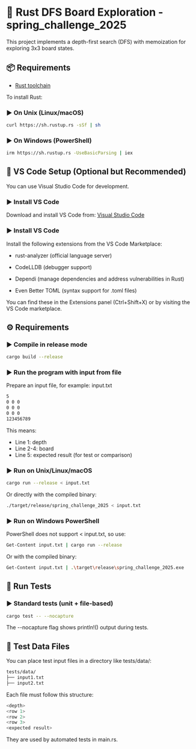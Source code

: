 # 🧠 Rust DFS Board Exploration - spring_challenge_2025

This project implements a depth-first search (DFS) with memoization for exploring 3x3 board states.


## 📦 Requirements

- [Rust toolchain](https://www.rust-lang.org/tools/install)

To install Rust:

### ▶ On Unix (Linux/macOS)

```bash
curl https://sh.rustup.rs -sSf | sh
```

### ▶ On Windows (PowerShell)

```bash
irm https://sh.rustup.rs -UseBasicParsing | iex
```


## 🔧 VS Code Setup (Optional but Recommended)

You can use Visual Studio Code for development.

### ▶ Install VS Code

Download and install VS Code from: [Visual Studio Code](https://code.visualstudio.com/)

### ▶ Install VS Code

Install the following extensions from the VS Code Marketplace:

- rust-analyzer (official language server)

- CodeLLDB (debugger support)

- Dependi (manage dependencies and address vulnerabilities in Rust)

- Even Better TOML (syntax support for .toml files)

You can find these in the Extensions panel (Ctrl+Shift+X) or by visiting the VS Code marketplace.


## ⚙️ Requirements

### ▶ Compile in release mode

```bash
cargo build --release
```

### ▶ Run the program with input from file

Prepare an input file, for example: input.txt

```bash
5
0 0 0
0 0 0
0 0 0
123456789
```

This means:

- Line 1: depth
- Line 2-4: board
- Line 5: expected result (for test or comparison)

### ▶ Run on Unix/Linux/macOS

```bash
cargo run --release < input.txt
```

Or directly with the compiled binary:

```bash
./target/release/spring_challenge_2025 < input.txt
```

### ▶ Run on Windows PowerShell

PowerShell does not support < input.txt, so use:

```bash
Get-Content input.txt | cargo run --release
```

Or with the compiled binary:

```bash
Get-Content input.txt | .\target\release\spring_challenge_2025.exe
```


## 🧪 Run Tests

### ▶ Standard tests (unit + file-based)

```bash
cargo test -- --nocapture
```
The --nocapture flag shows println!() output during tests.


## 📂 Test Data Files

You can place test input files in a directory like tests/data/:
```bash
tests/data/
├── input1.txt
├── input2.txt
```

Each file must follow this structure:
```bash
<depth>
<row 1>
<row 2>
<row 3>
<expected result>
```
They are used by automated tests in main.rs.
